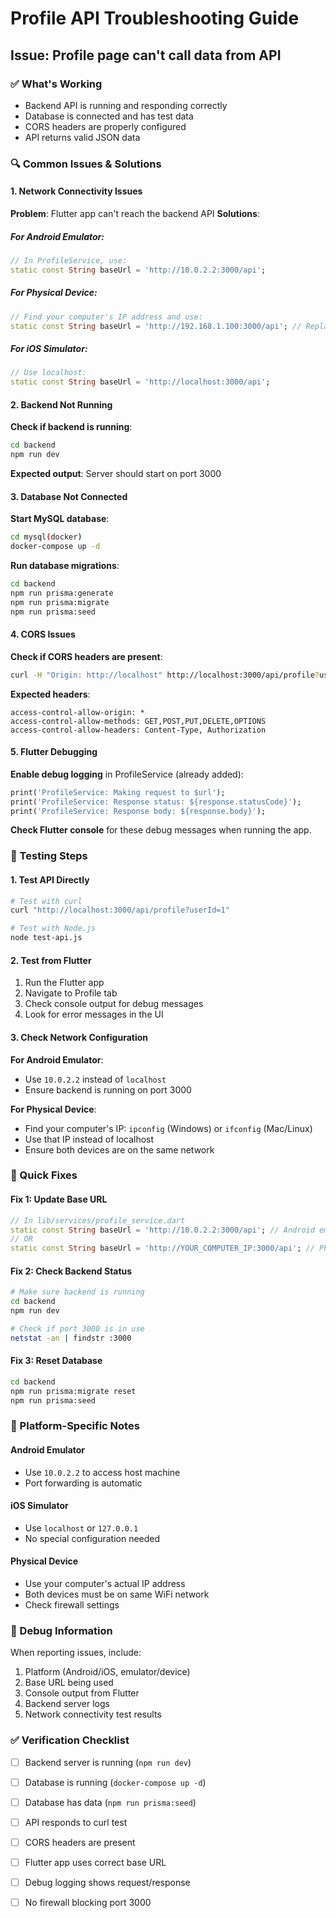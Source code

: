 # Profile API Troubleshooting Guide

## Issue: Profile page can't call data from API

### ✅ What's Working
- Backend API is running and responding correctly
- Database is connected and has test data
- CORS headers are properly configured
- API returns valid JSON data

### 🔍 Common Issues & Solutions

#### 1. **Network Connectivity Issues**

**Problem**: Flutter app can't reach the backend API
**Solutions**:

##### For Android Emulator:
```dart
// In ProfileService, use:
static const String baseUrl = 'http://10.0.2.2:3000/api';
```

##### For Physical Device:
```dart
// Find your computer's IP address and use:
static const String baseUrl = 'http://192.168.1.100:3000/api'; // Replace with your IP
```

##### For iOS Simulator:
```dart
// Use localhost:
static const String baseUrl = 'http://localhost:3000/api';
```

#### 2. **Backend Not Running**

**Check if backend is running**:
```bash
cd backend
npm run dev
```

**Expected output**: Server should start on port 3000

#### 3. **Database Not Connected**

**Start MySQL database**:
```bash
cd mysql(docker)
docker-compose up -d
```

**Run database migrations**:
```bash
cd backend
npm run prisma:generate
npm run prisma:migrate
npm run prisma:seed
```

#### 4. **CORS Issues**

**Check if CORS headers are present**:
```bash
curl -H "Origin: http://localhost" http://localhost:3000/api/profile?userId=1
```

**Expected headers**:
```
access-control-allow-origin: *
access-control-allow-methods: GET,POST,PUT,DELETE,OPTIONS
access-control-allow-headers: Content-Type, Authorization
```

#### 5. **Flutter Debugging**

**Enable debug logging** in ProfileService (already added):
```dart
print('ProfileService: Making request to $url');
print('ProfileService: Response status: ${response.statusCode}');
print('ProfileService: Response body: ${response.body}');
```

**Check Flutter console** for these debug messages when running the app.

### 🧪 Testing Steps

#### 1. Test API Directly
```bash
# Test with curl
curl "http://localhost:3000/api/profile?userId=1"

# Test with Node.js
node test-api.js
```

#### 2. Test from Flutter
1. Run the Flutter app
2. Navigate to Profile tab
3. Check console output for debug messages
4. Look for error messages in the UI

#### 3. Check Network Configuration

**For Android Emulator**:
- Use `10.0.2.2` instead of `localhost`
- Ensure backend is running on port 3000

**For Physical Device**:
- Find your computer's IP: `ipconfig` (Windows) or `ifconfig` (Mac/Linux)
- Use that IP instead of localhost
- Ensure both devices are on the same network

### 🔧 Quick Fixes

#### Fix 1: Update Base URL
```dart
// In lib/services/profile_service.dart
static const String baseUrl = 'http://10.0.2.2:3000/api'; // Android emulator
// OR
static const String baseUrl = 'http://YOUR_COMPUTER_IP:3000/api'; // Physical device
```

#### Fix 2: Check Backend Status
```bash
# Make sure backend is running
cd backend
npm run dev

# Check if port 3000 is in use
netstat -an | findstr :3000
```

#### Fix 3: Reset Database
```bash
cd backend
npm run prisma:migrate reset
npm run prisma:seed
```

### 📱 Platform-Specific Notes

#### Android Emulator
- Use `10.0.2.2` to access host machine
- Port forwarding is automatic

#### iOS Simulator
- Use `localhost` or `127.0.0.1`
- No special configuration needed

#### Physical Device
- Use your computer's actual IP address
- Both devices must be on same WiFi network
- Check firewall settings

### 🐛 Debug Information

When reporting issues, include:
1. Platform (Android/iOS, emulator/device)
2. Base URL being used
3. Console output from Flutter
4. Backend server logs
5. Network connectivity test results

### ✅ Verification Checklist

- [ ] Backend server is running (`npm run dev`)
- [ ] Database is running (`docker-compose up -d`)
- [ ] Database has data (`npm run prisma:seed`)
- [ ] API responds to curl test
- [ ] CORS headers are present
- [ ] Flutter app uses correct base URL
- [ ] Debug logging shows request/response
- [ ] No firewall blocking port 3000


